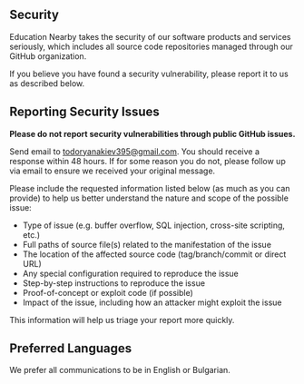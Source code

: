 ## Security

Education Nearby takes the security of our software products and services seriously, which includes all source code repositories managed through our GitHub organization.

If you believe you have found a security vulnerability, please report it to us as described below.

## Reporting Security Issues

**Please do not report security vulnerabilities through public GitHub issues.**

Send email to [todoryanakiev395@gmail.com](todoryanakiev395@gmail.com).
You should receive a response within 48 hours. If for some reason you do not, please follow up via email to ensure we received your original message.

Please include the requested information listed below (as much as you can provide) to help us better understand the nature and scope of the possible issue:

  * Type of issue (e.g. buffer overflow, SQL injection, cross-site scripting, etc.)
  * Full paths of source file(s) related to the manifestation of the issue
  * The location of the affected source code (tag/branch/commit or direct URL)
  * Any special configuration required to reproduce the issue
  * Step-by-step instructions to reproduce the issue
  * Proof-of-concept or exploit code (if possible)
  * Impact of the issue, including how an attacker might exploit the issue

This information will help us triage your report more quickly.

## Preferred Languages

We prefer all communications to be in English or Bulgarian.
